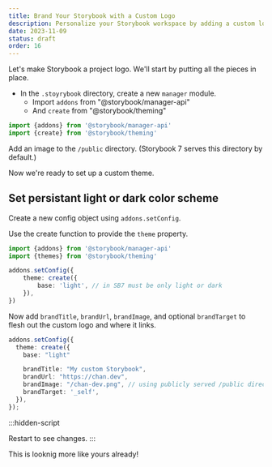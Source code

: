 ```yaml
---
title: Brand Your Storybook with a Custom Logo
description: Personalize your Storybook workspace by adding a custom logo. Learn how to make your component library an integral part of your project's identity.
date: 2023-11-09
status: draft
order: 16
---
```


Let's make Storybook a project logo.
We'll start by putting all the pieces in place.

- In the `.stoyrybook` directory, create a new `manager` module.
  - Import `addons` from "@storybook/manager-api"
  - And `create` from "@storybook/theming"

```ts title="./storybook/manager.ts"
import {addons} from '@storybook/manager-api'
import {create} from '@storybook/theming'
```

Add an image to the `/public` directory. (Storybook 7 serves this directory by default.)

Now we're ready to set up a custom theme.

## Set persistant light or dark color scheme

Create a new config object using `addons.setConfig`.

Use the create function to provide the `theme` property.

```ts title="./storybook/manager.ts" ins={4-6}
import {addons} from '@storybook/manager-api'
import {themes} from '@storybook/theming'

addons.setConfig({
	theme: create({
		base: 'light', // in SB7 must be only light or dark
	}),
})
```

Now add `brandTitle`, `brandUrl`, `brandImage`, and optional `brandTarget` to flesh out the custom logo and where it links.

```ts title="./storybook/manager.ts" ins={5-7}
addons.setConfig({
  theme: create({
    base: "light"

    brandTitle: "My custom Storybook",
    brandUrl: "https://chan.dev",
    brandImage: "/chan-dev.png", // using publicly served /public directory
    brandTarget: '_self',
  }),
});
```

:::hidden-script

Restart to see changes.
:::

This is looknig more like yours already!

